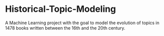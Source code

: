 # Historical-Topic-Modeling
A Machine Learning project with the goal to model the evolution of topics in 1478 books written between the 16th and the 20th century.

